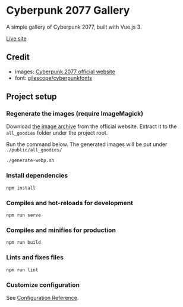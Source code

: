 # Cyberpunk 2077 Gallery

A simple gallery of Cyberpunk 2077, built with Vue.js 3.

[Live site][live site]

## Credit

* images: [Cyberpunk 2077 official website][cp77]
* font: [gilescope/cyberpunkfonts][font]

## Project setup

### Regenerate the images (require ImageMagick)

Download [the image archive][all goodies] from the official website.
Extract it to the `all_goodies` folder under the project root.

Run the command below. The generated images will be put under
`./public/all_goodies/`

```
./generate-webp.sh
```

### Install dependencies

```
npm install
```

### Compiles and hot-reloads for development
```
npm run serve
```

### Compiles and minifies for production
```
npm run build
```

### Lints and fixes files
```
npm run lint
```

### Customize configuration
See [Configuration Reference][vuecli].

[live site]: https://cp77.kiwiberry.nz/
[cp77]: https://www.cyberpunk.net/nz/en/
[font]: https://github.com/gilescope/cyberpunkfonts
[vuecli]: https://cli.vuejs.org/config/
[all goodies]: https://cdn-l-cyberpunk.cdprojektred.com/goodies/all_goodies.zip
